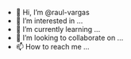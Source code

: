 - 👋 Hi, I’m @raul-vargas
- 👀 I’m interested in ...
- 🌱 I’m currently learning ...
- 💞️ I’m looking to collaborate on ...
- 📫 How to reach me ...

<!---
raul-vargas/raul-vargas is a ✨ special ✨ repository because its `README.md` (this file) appears on your GitHub profile.
You can click the Preview link to take a look at your changes.
--->
